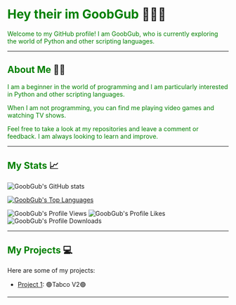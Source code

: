 # <span style="color:green">Hey their im GoobGub</span> 🐍👨‍💻

<span style="color:green">Welcome to my GitHub profile! I am GoobGub, who is currently exploring the world of Python and other scripting languages.</span>

---

## <span style="color:green">About Me</span> 💁‍♂️

<span style="color:green">I am a beginner in the world of programming and I am particularly interested in Python and other scripting languages.</span>

<span style="color:green">When I am not programming, you can find me playing video games and watching TV shows.</span>

<span style="color:green">Feel free to take a look at my repositories and leave a comment or feedback. I am always looking to learn and improve.</span>

---

## <span style="color:green">My Stats</span> 📈

![GoobGub's GitHub stats](https://github-readme-stats.vercel.app/api?username=GoobGub&show_icons=true&theme=react&title_color=00ff00&icon_color=00ff00&text_color=00ff00&bg_color=0d1117)

<span style="color:green">[![GoobGub's Top Languages](https://github-readme-stats.vercel.app/api/top-langs/?username=GoobGub&layout=compact&theme=react&title_color=00ff00&icon_color=00ff00&text_color=00ff00&bg_color=0d1117)](https://github.com/GoobGub)</span>

![GoobGub's Profile Views](https://komarev.com/ghpvc/?username=GoobGub&color=green)
![GoobGub's Profile Likes](https://img.shields.io/github/stars/GoobGub?affiliations=OWNER%2CCOLLABORATOR&color=green)
![GoobGub's Profile Downloads](https://img.shields.io/github/downloads/GoobGub/GoobGub/total?color=green)

---

## <span style="color:green">My Projects</span> 💻

Here are some of my projects:

- [Project 1](https://github.com/GoobGub/Tabaco-V2): 🟢Tabco V2🟢


---
